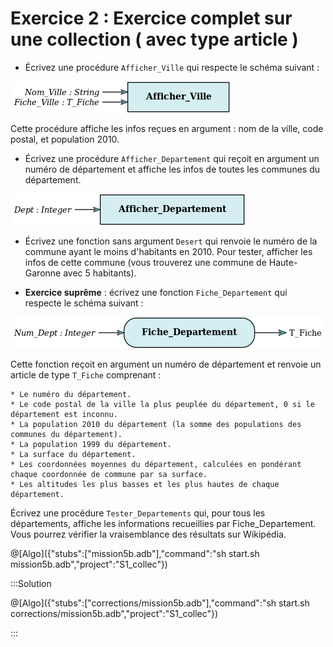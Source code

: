 # Exercice 2 : Exercice complet sur une collection ( avec type article )


* Écrivez une procédure `Afficher_Ville` qui respecte le schéma suivant : 

![Afficher_ville](/ressources/S1/collec/Afficher_Ville.png)

Cette procédure affiche les infos reçues en argument : nom de la ville, code postal, et population 2010.


* Écrivez une procédure `Afficher_Departement` qui reçoit en argument un numéro de département et affiche les infos de toutes les communes du département.

![Afficher_Departement](/ressources/S1/collec/Afficher_Departement.png)

* Écrivez une fonction sans argument `Desert` qui renvoie le numéro de la commune ayant le moins d'habitants en 2010. Pour tester, afficher les infos de cette commune (vous trouverez une commune de Haute-Garonne avec 5 habitants).

* **Exercice suprême** : écrivez une fonction `Fiche_Departement` qui respecte le schéma suivant :

![Fiche_Departement](/ressources/S1/collec/Fiche_Departement.png)

Cette fonction reçoit en argument un numéro de département et renvoie un article de type `T_Fiche` comprenant :

	* Le numéro du département.
	* Le code postal de la ville la plus peuplée du département, 0 si le département est inconnu.
	* La population 2010 du département (la somme des populations des communes du département).
	* La population 1999 du département.
	* La surface du département.
	* Les coordonnées moyennes du département, calculées en pondérant chaque coordonnée de commune par sa surface.
	* Les altitudes les plus basses et les plus hautes de chaque département.

Écrivez une procédure `Tester_Departements` qui, pour tous les départements, affiche les informations recueillies par Fiche_Departement. Vous pourrez vérifier la vraisemblance des résultats sur Wikipédia. 

@[Algo]({"stubs":["mission5b.adb"],"command":"sh start.sh mission5b.adb","project":"S1_collec"})

:::Solution

@[Algo]({"stubs":["corrections/mission5b.adb"],"command":"sh start.sh corrections/mission5b.adb","project":"S1_collec"})

:::
